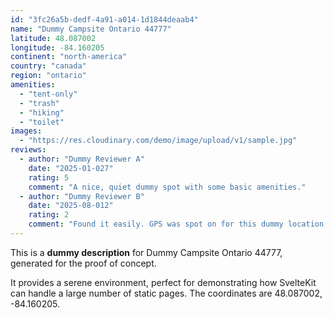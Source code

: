 ```yaml
---
id: "3fc26a5b-dedf-4a91-a014-1d1844deaab4"
name: "Dummy Campsite Ontario 44777"
latitude: 48.087002
longitude: -84.160205
continent: "north-america"
country: "canada"
region: "ontario"
amenities:
  - "tent-only"
  - "trash"
  - "hiking"
  - "toilet"
images:
  - "https://res.cloudinary.com/demo/image/upload/v1/sample.jpg"
reviews:
  - author: "Dummy Reviewer A"
    date: "2025-01-027"
    rating: 5
    comment: "A nice, quiet dummy spot with some basic amenities."
  - author: "Dummy Reviewer B"
    date: "2025-08-012"
    rating: 2
    comment: "Found it easily. GPS was spot on for this dummy location."
---
```


This is a **dummy description** for Dummy Campsite Ontario 44777, generated for the proof of concept.

It provides a serene environment, perfect for demonstrating how SvelteKit can handle a large number of static pages. The coordinates are 48.087002, -84.160205.
